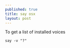 ```yaml
---
published: true
title: say osx
layout: post
---
```

To get a list of installed voices

    say -v "?"
